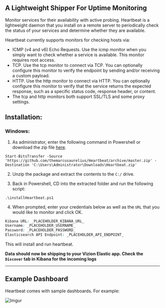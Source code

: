 ## A Lightweight Shipper For Uptime Monitoring

Monitor services for their availability with active probing. Heartbeat is a lightweight daemon that you install on a remote server to periodically check the status of your services and determine whether they are available.

Heartbeat currently supports monitors for checking hosts via:

- ICMP (v4 and v6) Echo Requests. Use the icmp monitor when you simply want to check whether a service is available. This monitor requires root access.
- TCP. Use the tcp monitor to connect via TCP. You can optionally configure this monitor to verify the endpoint by sending and/or receiving a custom payload.
- HTTP. Use the http monitor to connect via HTTP. You can optionally configure this monitor to verify that the service returns the expected response, such as a specific status code, response header, or content.
- The tcp and http monitors both support SSL/TLS and some proxy settings.

## Installation:

### Windows:

1) As administrator, enter the following command in Powershell or download the zip file [here](https://github.com/themarcusaurelius/Heartbeat/archive/master.zip).

```
Start-BitsTransfer -Source 'https://github.com/themarcusaurelius/Heartbeat/archive/master.zip' -Destination 'C:\Users\Administrator\Downloads\Heartbeat.zip'
```

2) Unzip the package and extract the contents to the `C:/` drive.

3) Back in Powershell, CD into the extracted folder and run the following script:

```
.\installHeartbeat.ps1
```

4) When prompted, enter your credentials below as well as the ```URL``` that you would like to monitor and click OK.

```css
Kibana URL: _PLACEHOLDER_KIBANA_URL_
Username: _PLACEHOLDER_USERNAME_
Password: _PLACEHOLDER_PASSWORD_
Elasticsearch API Endpoint: _PLACEHOLDER_API_ENDPOINT_
```

This will install and run heartbeat.

**Data should now be shipping to your Vizion Elastic app. Check the ```Discover``` tab in Kibana for the incoming logs**

<hr>

## Example Dashboard

Heartbeat comes with sample dashboards. For example:

![Imgur](https://imgur.com/ppTSCGA.png)


